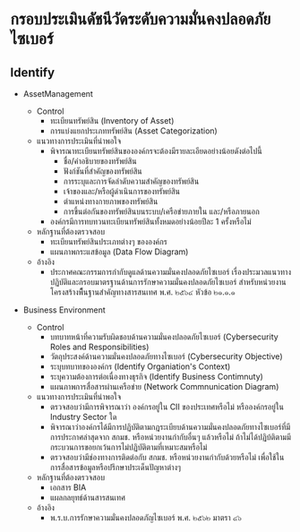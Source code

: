 # กรอบประเมินดัชนีวัดระดับความมั่นคงปลอดภัยไซเบอร์
## Identify

- AssetManagement
  - Control
      - ทะเบียนทรัพย์สิน (Inventory of Asset)
      - การแบ่งแยกประเภททรัพย์สิน (Asset Categorization)
  - แนวทางการประเมินที่น่าพอใจ
    - พิจารณาทะเบียนทรัพย์สินขององค์กรจะต้องมีรายละเอียดอย่างน้อยดังต่อไปนี้
      - ชื่อ/คำอธิบายของทรัพย์สิน
      - ฟังก์ชันที่สำคัญของทรัพย์สิน
      - การระบุและการจัดลำดับความสำคัญของทรัพย์สิน
      - เจ้าของและ/หรือผู้ดำเนินการของทรัพย์สิน
      - ตำแหน่งทางกายภาพของทรัพย์สิน
      - การขึ้นต่อกันของทรัพย์สินบนระบบ/เครือข่ายภายใน และ/หรือภายนอก
    - องค์กรมีการทบทวนทะเบียนทรัพย์สินทั้งหมดอย่างน้อยปีละ 1 ครั้งหรือไม่
  - หลักฐานที่ต้องตรวจสอบ
    - ทะเบียนทรัพย์สินประเภทต่างๆ ขององค์กร
    - แผนภาพกระแสข้อมูล (Data Flow Diagram)
  - อ้างอิง
    - ประกาศคณะกรรมการกำกับดูแลด้านความมั่นคงปลอดภัยไซเบอร์ เรื่องประมวลแนวทางปฏิบัติและกรอบมาตรฐานด้านการรักษาความมั่นคงปลอดภัยไซเบอร์ สำหรับหน่วยงานโครงสร้างพื็นฐานสำคัญทางสารสนเทศ พ.ศ. ๒๕๖๔ หัวข้อ ๒๑.๑.๑

- Business Environment
  - Control
      - บทบาทหน้าที่ความรับผิดชอบด้านความมั่นคงปลอดภัยไซเบอร์ (Cybersecurity Roles and Responsibilities)
      - วัตถุประสงค์ด้านความมั่นคงปลอดภัยทางไซเบอร์ (Cybersecurity Objective)
      - ระบุบทบาทขององค์กร (Identify Organiation's Context)
      - ระบุความต้องการต่อเนื่องทางธุรกิจ (Identify Business Contimnuty)
      - แผนภาพการสื่อสารผ่านเครือข่าย (Network Commnunication Diagram)
  - แนวทางการประเมินที่น่าพอใจ
    - ตรวจสอบว่ามีการพิจารณาว่า องค์กรอยู่ใน CII ของประเทศหรือไม่ หรือองค์กรอยู่ใน Industry Sector ใด
    - พิจารณาว่าองค์กรได้มีการปฏิบัติตามกฎระเบียบด้านความมั่นคงปลอดภัยทางไซเบอร์ที่มีการประกาศล่าสุดจาก สกมช. หรือหน่วยงานกำกับอื่นๆ แล้วหรือไม่ ถ้าไม่ได้ปฏิบ้ติตามมีกระบวนการขอยกเว้นการไม่ปฏิบัติตามที่เหมาะสมหรือไม่
    - ตรวจสอบว่ามีช่องทางการติดต่อกับ สกมช. หรือหน่วยงานกำกับด้วยหรือไม่ เพื่อใช้ในการสื่อสารข้อมูลหรือปรึกษาประเด็นปัญหาต่างๆ
  - หลักฐานที่ต้องตรวจสอบ
    - เอกสาร BIA
    - แผลกลยุทธ์ด้านสารสนเทศ
  - อ้างอิง
    - พ.ร.บ.การรักษาความมั่นคงปลอดภัญไซเบอร์ พ.ศ. ๒๕๖๒ มาตรา ๔๖